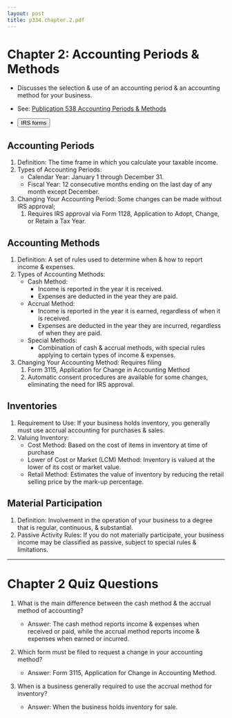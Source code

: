 ```yaml
---
layout: post
title: p334.chapter.2.pdf
--- 
```


# Chapter 2: Accounting Periods & Methods

- Discusses the selection & use of an accounting period & an accounting method for your business.

- See: [Publication 538 Accounting Periods & Methods]()
- <button onclick="buttonFunc()">IRS forms</button>
<script>
function buttonFunc() { window.open("https://www.irs.gov/forms-pubs"); }
</script>

## Accounting Periods

1. Definition: The time frame in which you calculate your taxable income.
2. Types of Accounting Periods:
   - Calendar Year: January 1 through December 31.
   - Fiscal Year: 12 consecutive months ending on the last day of any month except December.
3. Changing Your Accounting Period: Some changes can be made without IRS approval;
   1. Requires IRS approval via Form 1128, Application to Adopt, Change, or Retain a Tax Year.

## Accounting Methods

1. Definition: A set of rules used to determine when & how to report income & expenses.
2. Types of Accounting Methods:
   - Cash Method:
     - Income is reported in the year it is received.
     - Expenses are deducted in the year they are paid.
   - Accrual Method:
     - Income is reported in the year it is earned, regardless of when it is received.
     - Expenses are deducted in the year they are incurred, regardless of when they are paid.
   - Special Methods:
     - Combination of cash & accrual methods, with special rules applying to certain types of income & expenses.
3. Changing Your Accounting Method: Requires filing 
   1. Form 3115, Application for Change in Accounting Method 
   2. Automatic consent procedures are available for some changes, eliminating the need for IRS approval.

## Inventories

1. Requirement to Use: If your business holds inventory, you generally must use accrual accounting for purchases & sales.
2. Valuing Inventory:
   - Cost Method: Based on the cost of items in inventory at time of purchase
   - Lower of Cost or Market (LCM) Method: Inventory is valued at the lower of its cost or market value.
   - Retail Method: Estimates the value of inventory by reducing the retail selling price by the mark-up percentage.

## Material Participation

1. Definition: Involvement in the operation of your business to a degree that is regular, continuous, & substantial.
2. Passive Activity Rules: If you do not materially participate, your business income may be classified as passive, subject to special rules & limitations.

---

# Chapter 2 Quiz Questions

1. What is the main difference between the cash method & the accrual method of accounting?
   - Answer: The cash method reports income & expenses when received or paid, while the accrual method reports income & expenses when earned or incurred.

2. Which form must be filed to request a change in your accounting method?
   - Answer: Form 3115, Application for Change in Accounting Method.

3. When is a business generally required to use the accrual method for inventory?
   - Answer: When the business holds inventory for sale.

